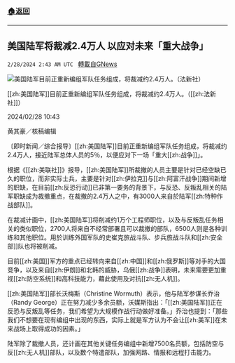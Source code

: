 ###  [:house:返回](README.md)
---


## 美国陆军将裁减2.4万人 以应对未来「重大战争」
`2/28/2024 2:43 AM UTC ` [轉載自GNews](https://gnews.org/articles/2348265)

![美国陆军目前正重新编组军队任务组成，将裁减约2.4万人。（法新社）](https://img.ltn.com.tw/Upload/news/600/2024/02/28/phpwWw1Wm.jpg "美国陆军目前正重新编组军队任务组成，将裁减约2.4万人。（法新社）")

[[zh:美国陆军]]目前正重新编组军队任务组成，将裁减约2.4万人。（[[zh:法新社]]）

2024/02/28 10:43

黄其豪／核稿编辑

〔即时新闻／综合报导〕[[zh:美国陆军]]目前正重新编组军队任务组成，将裁减约2.4万人，接近陆军总体人员的5％，以便应对下一场「重大[[zh:战争]]」。

根据《[[zh:美联社]]》报导，[[zh:美国陆军]]所裁撤的人员主要是针对已经空缺已久的职位，而非实际士兵，主要是针对[[zh:伊拉克]]与[[zh:阿富汗战争]]期间新增的职缺，在目前[[zh:反恐行动]]已非第一要务的背景下，与反恐、反叛乱相关的陆军职缺成为裁撤重点，在裁撤的2.4万人之中，有3000人来自於陆军[[zh:特种作战部队]]。

在裁减计画中，[[zh:美国陆军]]将削减约1万个工程师职位，以及与反叛乱任务相关的类似职位，2700人将来自不经常部署且可以裁撤的部队，6500人则是各种训练和其他职位。用於训练外国军队的史崔克旅战斗队、步兵旅战斗队和[[zh:安全部]]队也将被削减。

目前[[zh:美国]]军方的重点已经转向来自[[zh:中国]]和[[zh:俄罗斯]]等对手的大国竞争，以及来自[[zh:伊朗]]和北韩的威胁，乌俄[[zh:战争]]表明，未来需要更加重视[[zh:防空系统]]和高科技能力，藉此使用及对抗[[zh:无人机]]。

[[zh:美国陆军]]部长沃梅斯（Christine Wormuth）表示，他与陆军参谋长乔治（Randy George）正在努力减少多余员额，沃媒斯指出：「[[zh:美国陆军]]正在反恐与反叛乱等任务，我们希望为大规模作战行动做好准备。」乔治也提到：「那些我们不想要在现有编组中出现的东西，实际上就是军方认为不会让[[zh:美军]]在未来战场上取得成功的因素。」

陆军除了裁撤人员，还计画在其他关键任务编组中新增7500名员额，包括防空与反[[zh:无人机]]部队，以及数个特遣部队，加强网路、情报和远程打击能力。
